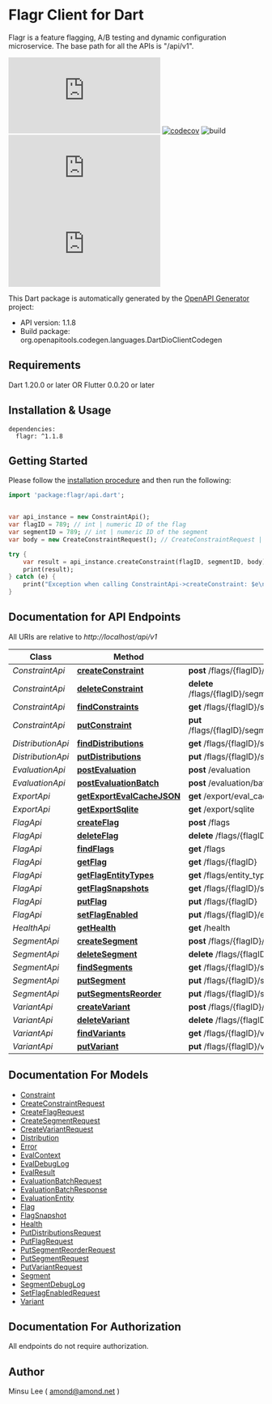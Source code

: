 # Flagr Client for Dart
Flagr is a feature flagging, A/B testing and dynamic configuration microservice. The base path for all the APIs is \"/api/v1\".

[![MIT](https://badgen.net/github/license/amondnet/flagr.dart)](https://github.com/amondnet/flagr.dart)
[![codecov](https://codecov.io/gh/amondnet/flagr.dart/branch/master/graph/badge.svg)](https://codecov.io/gh/amondnet/flagr.dart)
![build](https://github.com/amondnet/flagr.dart/workflows/build/badge.svg)
![check](https://badgen.net/github/checks/amondnet/flagr.dart)
![check](https://badgen.net/github/status/amondnet/flagr.dart)

This Dart package is automatically generated by the [OpenAPI Generator](https://openapi-generator.tech) project:

- API version: 1.1.8
- Build package: org.openapitools.codegen.languages.DartDioClientCodegen

## Requirements

Dart 1.20.0 or later OR Flutter 0.0.20 or later

## Installation & Usage

```
dependencies:
  flagr: ^1.1.8
```

## Getting Started

Please follow the [installation procedure](#installation--usage) and then run the following:

```dart
import 'package:flagr/api.dart';


var api_instance = new ConstraintApi();
var flagID = 789; // int | numeric ID of the flag
var segmentID = 789; // int | numeric ID of the segment
var body = new CreateConstraintRequest(); // CreateConstraintRequest | create a constraint

try {
    var result = api_instance.createConstraint(flagID, segmentID, body);
    print(result);
} catch (e) {
    print("Exception when calling ConstraintApi->createConstraint: $e\n");
}

```

## Documentation for API Endpoints

All URIs are relative to *http://localhost/api/v1*

Class | Method | HTTP request | Description
------------ | ------------- | ------------- | -------------
*ConstraintApi* | [**createConstraint**](doc//ConstraintApi.md#createconstraint) | **post** /flags/{flagID}/segments/{segmentID}/constraints | 
*ConstraintApi* | [**deleteConstraint**](doc//ConstraintApi.md#deleteconstraint) | **delete** /flags/{flagID}/segments/{segmentID}/constraints/{constraintID} | 
*ConstraintApi* | [**findConstraints**](doc//ConstraintApi.md#findconstraints) | **get** /flags/{flagID}/segments/{segmentID}/constraints | 
*ConstraintApi* | [**putConstraint**](doc//ConstraintApi.md#putconstraint) | **put** /flags/{flagID}/segments/{segmentID}/constraints/{constraintID} | 
*DistributionApi* | [**findDistributions**](doc//DistributionApi.md#finddistributions) | **get** /flags/{flagID}/segments/{segmentID}/distributions | 
*DistributionApi* | [**putDistributions**](doc//DistributionApi.md#putdistributions) | **put** /flags/{flagID}/segments/{segmentID}/distributions | 
*EvaluationApi* | [**postEvaluation**](doc//EvaluationApi.md#postevaluation) | **post** /evaluation | 
*EvaluationApi* | [**postEvaluationBatch**](doc//EvaluationApi.md#postevaluationbatch) | **post** /evaluation/batch | 
*ExportApi* | [**getExportEvalCacheJSON**](doc//ExportApi.md#getexportevalcachejson) | **get** /export/eval_cache/json | 
*ExportApi* | [**getExportSqlite**](doc//ExportApi.md#getexportsqlite) | **get** /export/sqlite | 
*FlagApi* | [**createFlag**](doc//FlagApi.md#createflag) | **post** /flags | 
*FlagApi* | [**deleteFlag**](doc//FlagApi.md#deleteflag) | **delete** /flags/{flagID} | 
*FlagApi* | [**findFlags**](doc//FlagApi.md#findflags) | **get** /flags | 
*FlagApi* | [**getFlag**](doc//FlagApi.md#getflag) | **get** /flags/{flagID} | 
*FlagApi* | [**getFlagEntityTypes**](doc//FlagApi.md#getflagentitytypes) | **get** /flags/entity_types | 
*FlagApi* | [**getFlagSnapshots**](doc//FlagApi.md#getflagsnapshots) | **get** /flags/{flagID}/snapshots | 
*FlagApi* | [**putFlag**](doc//FlagApi.md#putflag) | **put** /flags/{flagID} | 
*FlagApi* | [**setFlagEnabled**](doc//FlagApi.md#setflagenabled) | **put** /flags/{flagID}/enabled | 
*HealthApi* | [**getHealth**](doc//HealthApi.md#gethealth) | **get** /health | 
*SegmentApi* | [**createSegment**](doc//SegmentApi.md#createsegment) | **post** /flags/{flagID}/segments | 
*SegmentApi* | [**deleteSegment**](doc//SegmentApi.md#deletesegment) | **delete** /flags/{flagID}/segments/{segmentID} | 
*SegmentApi* | [**findSegments**](doc//SegmentApi.md#findsegments) | **get** /flags/{flagID}/segments | 
*SegmentApi* | [**putSegment**](doc//SegmentApi.md#putsegment) | **put** /flags/{flagID}/segments/{segmentID} | 
*SegmentApi* | [**putSegmentsReorder**](doc//SegmentApi.md#putsegmentsreorder) | **put** /flags/{flagID}/segments/reorder | 
*VariantApi* | [**createVariant**](doc//VariantApi.md#createvariant) | **post** /flags/{flagID}/variants | 
*VariantApi* | [**deleteVariant**](doc//VariantApi.md#deletevariant) | **delete** /flags/{flagID}/variants/{variantID} | 
*VariantApi* | [**findVariants**](doc//VariantApi.md#findvariants) | **get** /flags/{flagID}/variants | 
*VariantApi* | [**putVariant**](doc//VariantApi.md#putvariant) | **put** /flags/{flagID}/variants/{variantID} | 


## Documentation For Models

 - [Constraint](doc//Constraint.md)
 - [CreateConstraintRequest](doc//CreateConstraintRequest.md)
 - [CreateFlagRequest](doc//CreateFlagRequest.md)
 - [CreateSegmentRequest](doc//CreateSegmentRequest.md)
 - [CreateVariantRequest](doc//CreateVariantRequest.md)
 - [Distribution](doc//Distribution.md)
 - [Error](doc//Error.md)
 - [EvalContext](doc//EvalContext.md)
 - [EvalDebugLog](doc//EvalDebugLog.md)
 - [EvalResult](doc//EvalResult.md)
 - [EvaluationBatchRequest](doc//EvaluationBatchRequest.md)
 - [EvaluationBatchResponse](doc//EvaluationBatchResponse.md)
 - [EvaluationEntity](doc//EvaluationEntity.md)
 - [Flag](doc//Flag.md)
 - [FlagSnapshot](doc//FlagSnapshot.md)
 - [Health](doc//Health.md)
 - [PutDistributionsRequest](doc//PutDistributionsRequest.md)
 - [PutFlagRequest](doc//PutFlagRequest.md)
 - [PutSegmentReorderRequest](doc//PutSegmentReorderRequest.md)
 - [PutSegmentRequest](doc//PutSegmentRequest.md)
 - [PutVariantRequest](doc//PutVariantRequest.md)
 - [Segment](doc//Segment.md)
 - [SegmentDebugLog](doc//SegmentDebugLog.md)
 - [SetFlagEnabledRequest](doc//SetFlagEnabledRequest.md)
 - [Variant](doc//Variant.md)


## Documentation For Authorization

 All endpoints do not require authorization.


## Author

Minsu Lee ( amond@amond.net )



